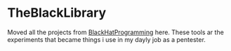 # TheBlackLibrary

Moved all the projects from [BlackHatProgramming](https://github.com/oonray/BlackHatProgramming) here. 
These tools ar the experiments that became things i use in my dayly job as a pentester.

